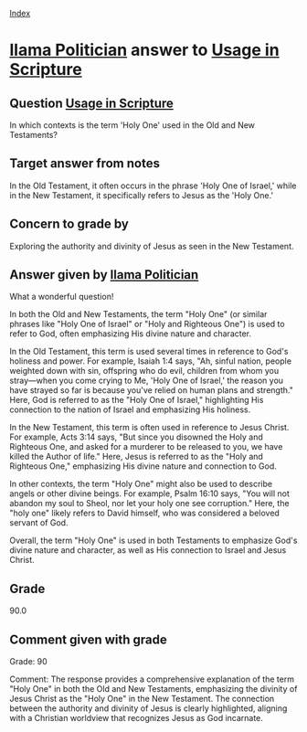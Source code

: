 
[Index](../../index.md)
# [llama Politician](../../answering_models/llama_Politician.md) answer to [Usage in Scripture](../../questions/Usage_in_Scripture.md)

## Question [Usage in Scripture](../../questions/Usage_in_Scripture.md)
In which contexts is the term 'Holy One' used in the Old and New Testaments?

## Target answer from notes
In the Old Testament, it often occurs in the phrase 'Holy One of Israel,' while in the New Testament, it specifically refers to Jesus as the 'Holy One.'

## Concern to grade by
Exploring the authority and divinity of Jesus as seen in the New Testament.

## Answer given by [llama Politician](../../answering_models/llama_Politician.md)
What a wonderful question!

In both the Old and New Testaments, the term "Holy One" (or similar phrases like "Holy One of Israel" or "Holy and Righteous One") is used to refer to God, often emphasizing His divine nature and character.

In the Old Testament, this term is used several times in reference to God's holiness and power. For example, Isaiah 1:4 says, "Ah, sinful nation, people weighted down with sin, offspring who do evil, children from whom you stray—when you come crying to Me, 'Holy One of Israel,' the reason you have strayed so far is because you've relied on human plans and strength." Here, God is referred to as the "Holy One of Israel," highlighting His connection to the nation of Israel and emphasizing His holiness.

In the New Testament, this term is often used in reference to Jesus Christ. For example, Acts 3:14 says, "But since you disowned the Holy and Righteous One, and asked for a murderer to be released to you, we have killed the Author of life." Here, Jesus is referred to as the "Holy and Righteous One," emphasizing His divine nature and connection to God.

In other contexts, the term "Holy One" might also be used to describe angels or other divine beings. For example, Psalm 16:10 says, "You will not abandon my soul to Sheol, nor let your holy one see corruption." Here, the "holy one" likely refers to David himself, who was considered a beloved servant of God.

Overall, the term "Holy One" is used in both Testaments to emphasize God's divine nature and character, as well as His connection to Israel and Jesus Christ.

## Grade
90.0

## Comment given with grade
Grade: 90

Comment: The response provides a comprehensive explanation of the term "Holy One" in both the Old and New Testaments, emphasizing the divinity of Jesus Christ as the "Holy One" in the New Testament. The connection between the authority and divinity of Jesus is clearly highlighted, aligning with a Christian worldview that recognizes Jesus as God incarnate.
